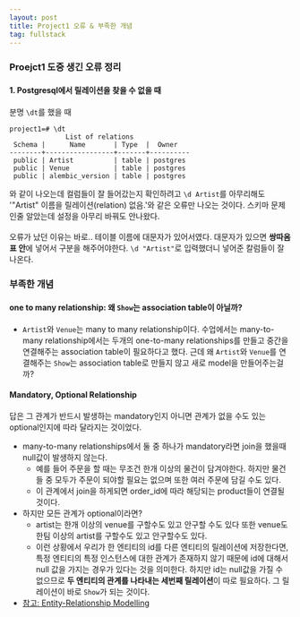 ```yaml
---
layout: post
title: Project1 오류 & 부족한 개념
tag: fullstack
---
```


### Proejct1 도중 생긴 오류 정리
#### 1. Postgresql에서 릴레이션을 찾을 수 없을 때
분명 `\dt`를 했을 때
```
project1=# \dt
              List of relations
 Schema |      Name       | Type  |  Owner
--------+-----------------+-------+----------
 public | Artist          | table | postgres
 public | Venue           | table | postgres
 public | alembic_version | table | postgres
 ```
 와 같이 나오는데 컬럼들이 잘 들어갔는지 확인하려고 `\d Artist`를 아무리해도 '"Artist" 이름을 릴레이션(relation) 없음.'와 같은 오류만 나오는 것이다.
 스키마 문제인줄 알았는데 설정을 아무리 바꿔도 안나왔다. <br><br>
 오류가 났던 이유는 바로.. 테이블 이름에 대문자가 있어서였다. 대문자가 있으면 **쌍따옴표 안**에 넣어서 구분을 해주어야한다.
 `\d "Artist"`로 입력했더니 넣어준 칼럼들이 잘 나온다.
 
### 부족한 개념
#### one to many relationship: 왜 `Show`는 association table이 아닐까?
- `Artist`와 `Venue`는 many to many relationship이다. 수업에서는 many-to-many relationship에서는 두개의 one-to-many relationships를 만들고 중간을 연결해주는 association table이 필요하다고 했다. 근데 왜 `Artist`와 `Venue`를 연결해주는 `Show`는 association table로 만들지 않고 새로 model을 만들어주는걸까?


#### Mandatory, Optional Relationship
답은 그 관계가 반드시 발생하는 mandatory인지 아니면 관계가 없을 수도 있는 optional인지에 따라 달라지는 것이었다.
- many-to-many relationships에서 둘 중 하나가 mandatory라면 join을 했을때 null값이 발생하지 않는다.
  - 예를 들어 주문을 할 때는 무조건 한개 이상의 물건이 담겨야한다. 하지만 물건들 중 모두가 주문이 되야할 필요는 없으며 또한 여러 주문에 담길 수도 있다.
  - 이 관계에서 join을 하게되면 order_id에 따라 해당되는 product들이 연결될 것이다.
- 하지만 모든 관계가 optional이라면?
  - artist는 한개 이상의 venue를 구할수도 있고 안구할 수도 있다 또한 venue도 한팀 이상의 artist를 구할수도 있고 안구할수도 있다.
  - 이런 상황에서 우리가 한 엔티티의 id를 다른 엔티티의 릴레이션에 저장한다면, 특정 엔티티의 특정 인스턴스에 대한 관계가 존재하지 않기 때문에 id에 대해서 null 값을 가지는 경우가 있다는 것을 의미한다. 하지만 id는 null값을 가질 수 없으므로 **두 엔티티의 관계를 나타내는 세번째 릴레이션**이 따로 필요하다. 그 릴레이션이 바로 `Show`가 되는 것이다.
- [참고: Entity-Relationship Modelling](https://www.cs.uct.ac.za/mit_notes/database/htmls/chp06.html)
 
